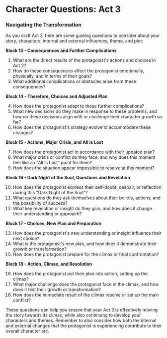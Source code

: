 # Character Questions: Act 3

### Navigating the Transformation 

As you draft Act 3, here are some guiding questions to consider about your story, characters, internal and external influences, theme, and plot:

**Block 13 - Consequences and Further Complications**

1. What are the direct results of the protagonist's actions and choices in Act 2?
2. How do these consequences affect the protagonist emotionally, physically, and in terms of their goals?
3. What additional complications or obstacles arise from these consequences?

**Block 14 - Therefore, Choices and Adjusted Plan**

4. How does the protagonist adapt to these further complications? 
5. What new decisions do they make in response to these problems, and how do these decisions align with or challenge their character growth so far?
6. How does the protagonist's strategy evolve to accommodate these changes?

**Block 15 - Actions, Major Crisis, and All is Lost**

7. How does the protagonist act in accordance with their updated plan?
8. What major crisis or conflict do they face, and why does this moment feel like an "All is Lost" point for them?
9. How does the situation appear impossible to resolve at this moment?

**Block 16 - Dark Night of the Soul, Questions and Revelation**

10. How does the protagonist express their self-doubt, despair, or reflection during this "Dark Night of the Soul"?
11. What questions do they ask themselves about their beliefs, actions, and the possibility of success?
12. What key revelation or insight do they gain, and how does it change their understanding or approach?

**Block 17 - Choices, New Plan and Preparation**

13. How does the protagonist's new understanding or insight influence their next choice?
14. What is the protagonist's new plan, and how does it demonstrate their growth or transformation?
15. How does the protagonist prepare for the climax or final confrontation?

**Block 18 - Action, Climax, and Resolution**

16. How does the protagonist put their plan into action, setting up the climax?
17. What major challenge does the protagonist face in the climax, and how does it test their growth or transformation?
18. How does the immediate result of the climax resolve or set up the main conflict?

These questions can help you ensure that your Act 3 is effectively moving the story towards its climax, while also continuing to develop your characters and themes. Remember to also consider how both the internal and external changes that the protagonist is experiencing contribute to their overall character arc.
